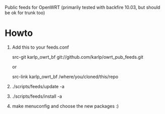 Public feeds for OpenWRT (primarily tested with backfire 10.03,
but should be ok for trunk too)

Howto
=====
1. Add this to your feeds.conf

   src-git karlp_owrt_bf git://github.com/karlp/owrt_pub_feeds.git

   or

   src-link karlp_owrt_bf /where/you/cloned/this/repo

2. ./scripts/feeds/update -a
3. ./scripts/feeds/install -a
4. make menuconfig and choose the new packages :)

